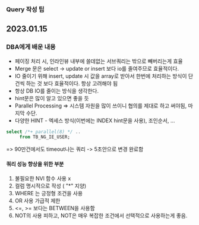 ### Query 작성 팁

## 2023.01.15 
### DBA에게 배운 내용
- 페이징 처리 시, 인라인뷰 내부에 쓸데없는 서브쿼리는 밖으로 빼버리는게 효율
- Merge 문은 select -> update or insert 보다 io를 줄여주므로 효율적이다. 
- IO 줄이기 위해 insert,  update 시 값을 array로 받아서 한번에 처리하는 방식이 단건씩 하는 것 보다 효율적이다. 항상 고려해야 됨
- 항상 DB IO를 줄이는 방식을 생각한다. 
- hint문은 많이 알고 있으면 좋을 듯
- Parallel Processing => 시스템 자원을 많이 쓰이니 협의를 제대로 하고 써야됨, 마지막 수단.
- 다양한 HINT - 엑세스 방식(이번에는 INDEX hint문을 사용), 조인순서, ... 

```sql
select /*+ parallel(8) */ ..
     from TB_NG_IE_USER;
```

=> 90만건에서도 timeout나는 쿼리 -> 5초안으로 변경 완료함 


#### 쿼리 성능 향상을 위한 부분

1. 불필요한 NVl 함수 사용 x
2. 컬럼 명시적으로 작성 ( "*" 지양)
3. WHERE 는 긍정형 조건을 사용
4. OR 사용 가급적 제한
5. <=, >= 보다는 BETWEEN을 사용함
6. NOT의 사용 피하고, NOT은 매우 복잡한 조건에서 선택적으로 사용하는게 좋음. 

